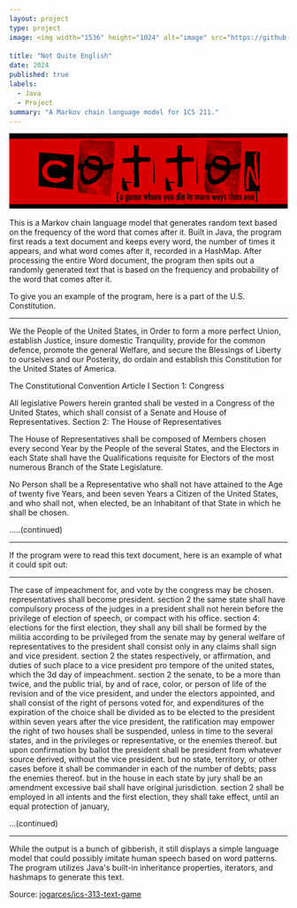 ```yaml
---
layout: project
type: project
image: <img width="1536" height="1024" alt="image" src="https://github.com/user-attachments/assets/738ab225-29fd-4a8a-bc65-a5035e23fd08" />

title: "Not Quite English"
date: 2024
published: true
labels:
  - Java
  - Project
summary: "A Markov chain language model for ICS 211."
---
```


<img class="img-fluid" src="../img/cotton/cotton-header.png">

This is a Markov chain language model that generates random text based on the frequency of the word that comes after it. Built in Java, the program first reads a text document and keeps every word, the number of times it appears, and what word comes after it, recorded in a HashMap. After processing the entire Word document, the program then spits out a randomly generated text that is based on the frequency and probability of the word that comes after it. 

To give you an example of the program, here is a part of the U.S. Constitution. 

<hr>


We the People of the United States, in Order to form a more perfect Union, establish Justice, insure domestic Tranquility, provide for the common defence, promote the general Welfare, and secure the Blessings of Liberty to ourselves and our Posterity, do ordain and establish this Constitution for the United States of America.

The Constitutional Convention
Article I
Section 1: Congress

All legislative Powers herein granted shall be vested in a Congress of the United States, which shall consist of a Senate and House of Representatives.
Section 2: The House of Representatives

The House of Representatives shall be composed of Members chosen every second Year by the People of the several States, and the Electors in each State shall have the Qualifications requisite for Electors of the most numerous Branch of the State Legislature.

No Person shall be a Representative who shall not have attained to the Age of twenty five Years, and been seven Years a Citizen of the United States, and who shall not, when elected, be an Inhabitant of that State in which he shall be chosen.
  
.....(continued)



<hr>

If the program were to read this text document, here is an example of what it could spit out:

<hr>



The case of impeachment for, and vote by the congress may be chosen. representatives shall become president. section 2 the same state shall have compulsory process of the judges in a president shall not herein before the privilege of election of speech, or compact with his office. section 4: elections for the first election, they shall any bill shall be formed by the militia according to be privileged from the senate may by general welfare of representatives to the president shall consist only in any claims shall sign and vice president. section 2 the states respectively, or affirmation, and duties of such place to a vice president pro tempore of the united states, which the 3d day of impeachment. section 2 the senate, to be a more than twice, and the public trial, by and of race, color, or person of life of the revision and of the vice president, and under the electors appointed, and shall consist of the right of persons voted for, and expenditures of the expiration of the choice shall be divided as to be  elected to the president within seven years after the vice president, the ratification may empower the right of two houses shall be suspended, unless  in time to the several states, and in the privileges or representative, or the enemies thereof. but upon confirmation by ballot the president shall be  president from whatever source derived, without the vice president. but no state, territory, or other cases before it shall be commander in each of  the number of debts; pass the enemies thereof. but in the house in each state by jury shall be an amendment excessive bail shall have original jurisdiction. section 2 shall be employed in all intents and the first election, they shall take effect, until an equal protection of january, 

...(continued)



<hr>

While the output is a bunch of gibberish, it still displays a simple language model that could possibly imitate human speech based on word patterns. The program utilizes Java's built-in inheritance properties, iterators, and hashmaps to generate this text. 

Source: <a href="https://github.com/jogarces/ics-313-text-game"><i class="large github icon "></i>jogarces/ics-313-text-game</a>
